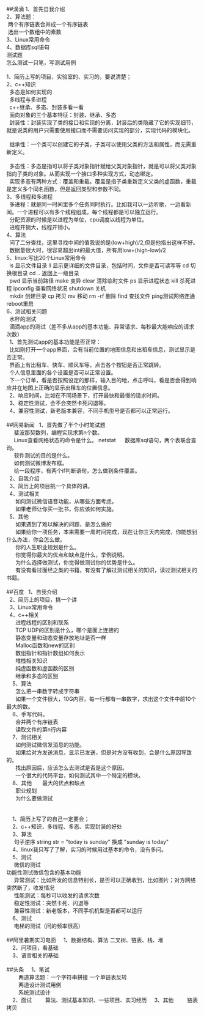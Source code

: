  ##滴滴
1、首先自我介绍<br>
2、算法题：<br>
  两个有序链表合并成一个有序链表<br>
  选出一个数组中的素数<br>
3、Linux常用命令<br>
4、数据库sql语句<br>
测试题<br>
怎么测试一只笔，写测试用例<br>
<br>
1、简历上写的项目，实验室的、实习的，要说清楚；<br>
2、c++知识<br>
   多态是如何实现的<br>
   多线程与多进程<br>
   c++继承、多态、封装多看一看<br>
   面向对象的三个基本特征：封装、继承、多态<br>
   封装性：封装实现了类的接口和实现的分离，封装后的类隐藏了它的实现细节，就是说类的用户只需要使用接口而不需要访问实现的部分，实现代码的模块化。<br>
   <br>
   继承性：一个类可以创建它的子类，子类可以使用父类的方法和属性，而无需重新定义。<br>
   <br>
   多态性：多态是指可以将子类对象指针赋给父类对象指针，就是可以将父类对象指向子类的对象。从而实现一个接口多种实现方式，动态绑定。<br>
   实现多态有两种方式：覆盖和重载。覆盖是指子类重新定义父类的虚函数，重载是定义多个同名函数，但是返回类型和参数不同。<br>
3、多线程和多进程<br>
   多进程：就是同一时间里多个任务同时执行。比如我可以一边听歌，一边看新闻。一个进程可以有多个线程组成，每个线程都是可以独立运行。<br>
   分配资源的时候是以进程为单位，cpu调度以线程为单位。<br>
   进程开销大，线程开销小。<br>
4、算法<br>
   问了二分查找，这里寻找中间的值我说的是(low+high)/2,但是他指出这样不好。<br>
   数据量很大时，很容易超出int的最大值，所有用low+(high-low)/2<br>
5、linux:写出20个Linux常用命令<br>
   ls 显示文件目录 ll 显示更详细的文件目录，包括时间，文件是否可读写等 cd 切换根目录 cd .. 返回上一级目录 <br>
   pwd 显示当前路径 make 变异 clear 清除临时文件 ps 显示进程状态 kill 杀死进程 ipconfig 查看网络状况 shutdown 关机<br>
   mkdir 创建目录 cp 拷贝 mv 移动 rm -rf 删除 find 查找文件 ping测试网络连通 reboot重启<br>
6、测试相关问题<br>
   水杯的测试<br>
   滴滴app的测试（差不多从app的基本功能、异常请求、每秒最大能响应的请求次数）<br>
   1、首先测试app的基本功能是否正常：<br>
   比如刚打开一个app界面，会有当前位置的地图信息和出租车信息，测试显示是否正常。<br>
   界面上有出租车、快车、顺风车等，点击各个按钮是否正常跳转。<br>
   个人信息里面的各个设置是否可以正常设置。<br>
   下一个订单，看是否按照设定的那样，输入目的地，点击呼叫，看是否会得到响应并在地图上正确的显示出租车的位置信息。<br>
   2、响应时间，比如在不同场景下，打开最快和最慢的请求时间。<br>
   3、稳定性测试，会不会突然卡死闪退等。<br>
   4、兼容性测试，新老版本兼容，不同手机型号是否都可以正常运行。<br>
   <br>
 ##网易新闻
   1、首先做了半个小时笔试题<br>
      斐波那契数列，编程实现求第n个数。<br>
      Linux查看网络状态的命令是什么。  netstat 
      数据库sql语句，两个表联合查询。<br>
      软件测试的目的是什么。<br>
      如何测试微博发布框。<br>
      给一段程序，有两个if判断语句，怎么做到条件覆盖。<br>
    2、自我介绍<br>
    3、简历上的项目挑一个具体的讲。<br>
    4、测试相关<br>
       如何测试微信语音功能，从哪些方面考虑。<br>
       如果老师让你买一批书，你应该如何实施。<br>
    5、其他<br>
       如果遇到了难以解决的问题，是怎么做的<br>
       如果给你一项任务，本来需要一周时间完成，现在让你三天内完成，你能想到什么办法，你会怎么做。<br>
       你的人生职业规划是什么。<br>
       你觉得你最大的优点和缺点是什么，举例说明。<br>
       为什么选择做测试，你觉得做测试你的优势是什么。<br>
       有没有看过面经之类的书籍，有没有了解过测试相关的知识，读过测试相关的书籍。<br>
       <br>
 ##百度
    1、自我介绍<br>
    2、简历上的项目，挑一个讲<br>
    3、Linux常用命令<br>
    4、c++相关<br>
       进程线程的区别和联系<br>
       TCP UDP的区别是什么，哪个是面上连接的<br>
       静态变量和动态变量存放地址是否一样<br>
       Malloc函数和new的区别<br>
       数组指针和指针数组如何表示<br>
       堆栈相关知识<br>
       纯虚函数和虚函数的区别<br>
       继承和多态的区别<br>
     5、算法<br>
       怎么把一串数字转成字符串<br>
       如果一个文件很大，10G内容，每一行都有一串数字，求出这个文件中前10个最大的数。<br>
     6、手写代码。<br>
       合并两个有序链表<br>
       读取文件的第n行内容<br>
     7、测试相关<br>
       如何测试微信发消息的功能。<br>
       如果给对方发送消息，显示已发送，但是对方没有收到，会是什么原因导致的。<br>
       找出原因后，应该怎么去测试是否是这个原因。<br>
       一个很大的代码平台，如何测试其中一个特定的模块。<br>
      8、其他
       最大的优点和缺点<br>
       职业规划<br>
       为什么要做测试<br>
      <br>
      <br>
      1、简历上写了的自己一定要会；<br>
      2、c++知识，多线程、多态、实现封装的好处<br>
      3、算法<br>
      句子逆序 string str = "today is sunday" 换成 "sunday is today"<br>
      4、linux我只写了了解，实习的时候用过基本的命令，没有多问。<br>
      5、测试<br>
      微信的测试<br>
      功能性测试微信包含的基本功能<br>
      异常测试：比如所发的信息特别长，是否可以正确收到，比如图片；对方网络突然断了，收发情况<br>
      性能测试：每秒可以收发的请求次数<br>
      稳定性测试：突然卡死、闪退等<br>
      兼容性测试：新老版本，不同手机机型是否都可以运行<br>
      6、测试<br>
      电梯的测试（问的频率很高）<br>
      <br>
##阿里暑期实习电面
      1、数据结构、算法 二叉树、链表、栈、堆<br>
      2、问项目，看基础<br>
      3、语言相关的基础<br>
      <br>
##头条
      1、笔试<br>
         两道算法题：一个字符串拼接 一个单链表反转<br>
         两道设计测试用例<br>
         系统测试设计<br>
      2、面试
         算法、测试基本知识、一些项目、实习经历
      3、其他
         链表拷贝
      
    
   
